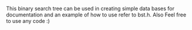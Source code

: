 This binary search tree can be used in creating simple data bases for documentation and an example of how to use refer to bst.h.
Also Feel free to use any code :)
